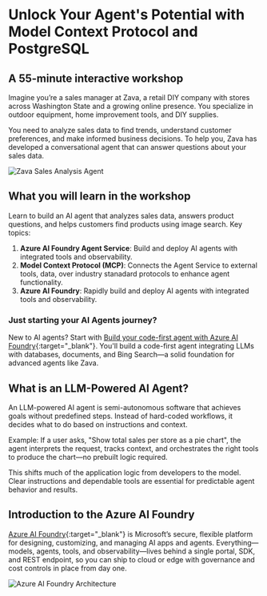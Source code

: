 # Unlock Your Agent's Potential with Model Context Protocol and PostgreSQL

## A 55-minute interactive workshop

Imagine you’re a sales manager at Zava, a retail DIY company with stores across Washington State and a growing online presence. You specialize in outdoor equipment, home improvement tools, and DIY supplies.

You need to analyze sales data to find trends, understand customer preferences, and make informed business decisions. To help you, Zava has developed a conversational agent that can answer questions about your sales data.

![Zava Sales Analysis Agent](media/persona.png)

## What you will learn in the workshop

Learn to build an AI agent that analyzes sales data, answers product questions, and helps customers find products using image search. Key topics:

1. **Azure AI Foundry Agent Service**: Build and deploy AI agents with integrated tools and observability.  
2. **Model Context Protocol (MCP)**: Connects the Agent Service to external tools, data, over industry stanadard protocols to enhance agent functionality.  
3. **Azure AI Foundry**: Rapidly build and deploy AI agents with integrated tools and observability.

### Just starting your AI Agents journey?

New to AI agents? Start with [Build your code-first agent with Azure AI Foundry](https://aka.ms/aitour/WRK552){:target="_blank"}. You'll build a code-first agent integrating LLMs with databases, documents, and Bing Search—a solid foundation for advanced agents like Zava.

## What is an LLM-Powered AI Agent?

An LLM-powered AI agent is semi-autonomous software that achieves goals without predefined steps. Instead of hard-coded workflows, it decides what to do based on instructions and context.

Example: If a user asks, "Show total sales per store as a pie chart", the agent interprets the request, tracks context, and orchestrates the right tools to produce the chart—no prebuilt logic required.

This shifts much of the application logic from developers to the model. Clear instructions and dependable tools are essential for predictable agent behavior and results.

## Introduction to the Azure AI Foundry

[Azure AI Foundry](https://azure.microsoft.com/products/ai-foundry/){:target="_blank"} is Microsoft’s secure, flexible platform for designing, customizing, and managing AI apps and agents. Everything—models, agents, tools, and observability—lives behind a single portal, SDK, and REST endpoint, so you can ship to cloud or edge with governance and cost controls in place from day one.

![Azure AI Foundry Architecture](media/azure-ai-foundry.png)


